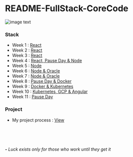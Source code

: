 # README-FullStack-CoreCode

![image text](https://uploads-ssl.webflow.com/5eb2f56932c3562feab232e3/5f73550d00249e7e96c9f3de_Logo.png 'corecodeio')

### Stack

* Week 1 : [React]()  
* Week 2 : [React]()  
* Week 3 : [React]()  
* Week 4 : [React, Pause Day & Node]()  
* Week 5 : [Node]()  
* Week 6 : [Node & Oracle]()  
* Week 7 : [Node & Oracle]()  
* Week 8 : [Pause Day & Docker]()  
* Week 9 : [Docker & Kubernetes]()  
* Week 10 : [Kubernetes, GCP & Angular]()  
* Week 11 : [Pause Day]()  

### Project

* My project process : [View]()

\
&nbsp;
\
&nbsp;

***-*** *Luck exists only for those who work until they get it*
